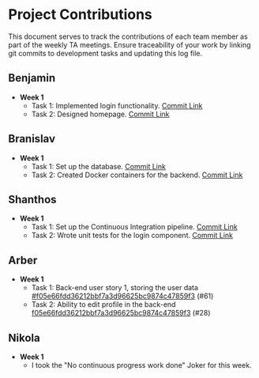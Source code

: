 # Project Contributions

This document serves to track the contributions of each team member as part of the weekly TA meetings. Ensure traceability of your work by linking git commits to development tasks and updating this log file.

## Benjamin

- **Week 1**
    - Task 1: Implemented login functionality. [Commit Link](#)
    - Task 2: Designed homepage. [Commit Link](#)

## Branislav

- **Week 1**
    - Task 1: Set up the database. [Commit Link](#)
    - Task 2: Created Docker containers for the backend. [Commit Link](#)

## Shanthos

- **Week 1**
    - Task 1: Set up the Continuous Integration pipeline. [Commit Link](#)
    - Task 2: Wrote unit tests for the login component. [Commit Link](#)

## Arber

- **Week 1**
    - Task 1: Back-end user story 1, storing the user data [#f05e66fdd36212bbf7a3d96625bc9874c47859f3]() (#61)
    - Task 2: Ability to edit profile in the back-end [f05e66fdd36212bbf7a3d96625bc9874c47859f3](#) (#28)

## Nikola

- **Week 1**
    - I took the "No continuous progress work done" Joker for this week.

